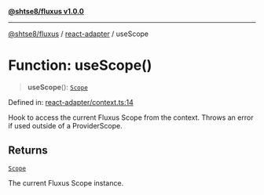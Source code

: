 [**@shtse8/fluxus v1.0.0**](../../README.md)

---

[@shtse8/fluxus](../../README.md) / [react-adapter](../README.md) / useScope

# Function: useScope()

> **useScope**(): [`Scope`](../../src/classes/Scope.md)

Defined in: [react-adapter/context.ts:14](https://github.com/shtse8/fluxus/blob/4924e60e87ca8856c0bf61d7c46469f55d63d7b6/react-adapter/context.ts#L14)

Hook to access the current Fluxus Scope from the context.
Throws an error if used outside of a ProviderScope.

## Returns

[`Scope`](../../src/classes/Scope.md)

The current Fluxus Scope instance.
